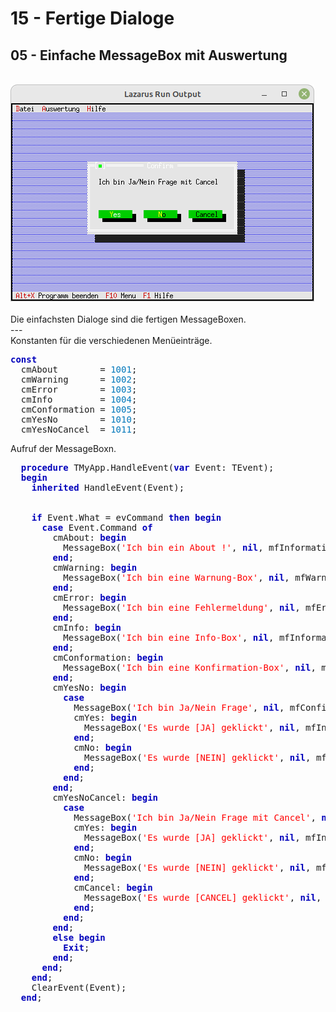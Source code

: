 # 15 - Fertige Dialoge
## 05 - Einfache MessageBox mit Auswertung
<br>
<img src="image.png" alt="Selfhtml"><br><br>
Die einfachsten Dialoge sind die fertigen MessageBoxen.<br>
---
<br>
Konstanten für die verschiedenen Menüeinträge.<br>
<pre><code=pascal><b><font color="0000BB">const</font></b>
  cmAbout        = <font color="#0077BB">1001</font>;
  cmWarning      = <font color="#0077BB">1002</font>;
  cmError        = <font color="#0077BB">1003</font>;
  cmInfo         = <font color="#0077BB">1004</font>;
  cmConformation = <font color="#0077BB">1005</font>;
  cmYesNo        = <font color="#0077BB">1010</font>;
  cmYesNoCancel  = <font color="#0077BB">1011</font>;</code></pre>
Aufruf der MessageBoxn.<br>
<pre><code=pascal>  <b><font color="0000BB">procedure</font></b> TMyApp.HandleEvent(<b><font color="0000BB">var</font></b> Event: TEvent);
  <b><font color="0000BB">begin</font></b>
    <b><font color="0000BB">inherited</font></b> HandleEvent(Event);
<br>
    <b><font color="0000BB">if</font></b> Event.What = evCommand <b><font color="0000BB">then</font></b> <b><font color="0000BB">begin</font></b>
      <b><font color="0000BB">case</font></b> Event.Command <b><font color="0000BB">of</font></b>
        cmAbout: <b><font color="0000BB">begin</font></b>
          MessageBox(<font color="#FF0000">'Ich bin ein About !'</font>, <b><font color="0000BB">nil</font></b>, mfInformation + mfOkButton);
        <b><font color="0000BB">end</font></b>;
        cmWarning: <b><font color="0000BB">begin</font></b>
          MessageBox(<font color="#FF0000">'Ich bin eine Warnung-Box'</font>, <b><font color="0000BB">nil</font></b>, mfWarning + mfOkButton);
        <b><font color="0000BB">end</font></b>;
        cmError: <b><font color="0000BB">begin</font></b>
          MessageBox(<font color="#FF0000">'Ich bin eine Fehlermeldung'</font>, <b><font color="0000BB">nil</font></b>, mfError + mfOkButton);
        <b><font color="0000BB">end</font></b>;
        cmInfo: <b><font color="0000BB">begin</font></b>
          MessageBox(<font color="#FF0000">'Ich bin eine Info-Box'</font>, <b><font color="0000BB">nil</font></b>, mfInformation + mfOkButton);
        <b><font color="0000BB">end</font></b>;
        cmConformation: <b><font color="0000BB">begin</font></b>
          MessageBox(<font color="#FF0000">'Ich bin eine Konfirmation-Box'</font>, <b><font color="0000BB">nil</font></b>, mfConfirmation + mfOkButton);
        <b><font color="0000BB">end</font></b>;
        cmYesNo: <b><font color="0000BB">begin</font></b>
          <b><font color="0000BB">case</font></b>
            MessageBox(<font color="#FF0000">'Ich bin Ja/Nein Frage'</font>, <b><font color="0000BB">nil</font></b>, mfConfirmation + mfYesButton + mfNoButton) <b><font color="0000BB">of</font></b>
            cmYes: <b><font color="0000BB">begin</font></b>
              MessageBox(<font color="#FF0000">'Es wurde [JA] geklickt'</font>, <b><font color="0000BB">nil</font></b>, mfInformation + mfOkButton);
            <b><font color="0000BB">end</font></b>;
            cmNo: <b><font color="0000BB">begin</font></b>
              MessageBox(<font color="#FF0000">'Es wurde [NEIN] geklickt'</font>, <b><font color="0000BB">nil</font></b>, mfInformation + mfOkButton);
            <b><font color="0000BB">end</font></b>;
          <b><font color="0000BB">end</font></b>;
        <b><font color="0000BB">end</font></b>;
        cmYesNoCancel: <b><font color="0000BB">begin</font></b>
          <b><font color="0000BB">case</font></b>
            MessageBox(<font color="#FF0000">'Ich bin Ja/Nein Frage mit Cancel'</font>, <b><font color="0000BB">nil</font></b>, mfConfirmation + mfYesButton + mfNoButton + mfCancelButton) <b><font color="0000BB">of</font></b>
            cmYes: <b><font color="0000BB">begin</font></b>
              MessageBox(<font color="#FF0000">'Es wurde [JA] geklickt'</font>, <b><font color="0000BB">nil</font></b>, mfInformation + mfOkButton);
            <b><font color="0000BB">end</font></b>;
            cmNo: <b><font color="0000BB">begin</font></b>
              MessageBox(<font color="#FF0000">'Es wurde [NEIN] geklickt'</font>, <b><font color="0000BB">nil</font></b>, mfInformation + mfOkButton);
            <b><font color="0000BB">end</font></b>;
            cmCancel: <b><font color="0000BB">begin</font></b>
              MessageBox(<font color="#FF0000">'Es wurde [CANCEL] geklickt'</font>, <b><font color="0000BB">nil</font></b>, mfInformation + mfOkButton);
            <b><font color="0000BB">end</font></b>;
          <b><font color="0000BB">end</font></b>;
        <b><font color="0000BB">end</font></b>;
        <b><font color="0000BB">else</font></b> <b><font color="0000BB">begin</font></b>
          <b><font color="0000BB">Exit</font></b>;
        <b><font color="0000BB">end</font></b>;
      <b><font color="0000BB">end</font></b>;
    <b><font color="0000BB">end</font></b>;
    ClearEvent(Event);
  <b><font color="0000BB">end</font></b>;</code></pre>
<br>
